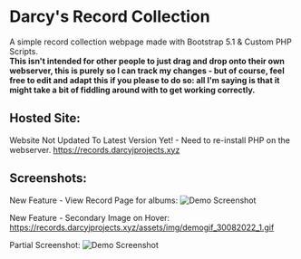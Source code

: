 # Darcy's Record Collection
A simple record collection webpage made with Bootstrap 5.1 & Custom PHP Scripts.<br>
__This isn't intended for other people to just drag and drop onto their own webserver, this is purely so I can track my changes - but of course, feel free to edit and adapt this if you please to do so: all I'm saying is that it might take a bit of fiddling around with to get working correctly.__

## **Hosted Site:**
Website Not Updated To Latest Version Yet! - Need to re-install PHP on the webserver.
https://records.darcyjprojects.xyz

## **Screenshots:**
New Feature - View Record Page for albums:
![Demo Screenshot](https://records.darcyjprojects.xyz/assets/img/demoscreenshot_31082022_1B.png)

New Feature - Secondary Image on Hover:
https://records.darcyjprojects.xyz/assets/img/demogif_30082022_1.gif

Partial Screenshot:
![Demo Screenshot](https://records.darcyjprojects.xyz/assets/img/demoscreenshot_30082022_1.png)
